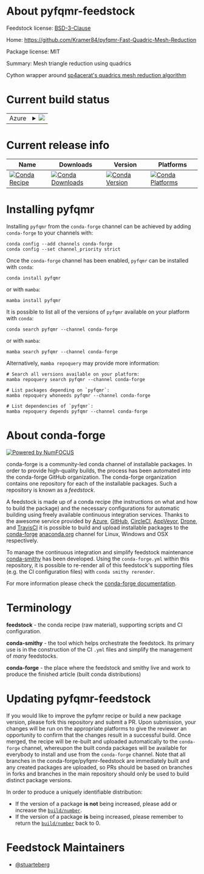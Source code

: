 About pyfqmr-feedstock
======================

Feedstock license: [BSD-3-Clause](https://github.com/conda-forge/pyfqmr-feedstock/blob/main/LICENSE.txt)

Home: https://github.com/Kramer84/pyfqmr-Fast-Quadric-Mesh-Reduction

Package license: MIT

Summary: Mesh triangle reduction using quadrics

Cython wrapper around [sp4acerat's quadrics mesh reduction algorithm](https://github.com/sp4cerat/Fast-Quadric-Mesh-Simplification)

Current build status
====================


<table>
    
  <tr>
    <td>Azure</td>
    <td>
      <details>
        <summary>
          <a href="https://dev.azure.com/conda-forge/feedstock-builds/_build/latest?definitionId=24809&branchName=main">
            <img src="https://dev.azure.com/conda-forge/feedstock-builds/_apis/build/status/pyfqmr-feedstock?branchName=main">
          </a>
        </summary>
        <table>
          <thead><tr><th>Variant</th><th>Status</th></tr></thead>
          <tbody><tr>
              <td>linux_64_python3.10.____cpython</td>
              <td>
                <a href="https://dev.azure.com/conda-forge/feedstock-builds/_build/latest?definitionId=24809&branchName=main">
                  <img src="https://dev.azure.com/conda-forge/feedstock-builds/_apis/build/status/pyfqmr-feedstock?branchName=main&jobName=linux&configuration=linux%20linux_64_python3.10.____cpython" alt="variant">
                </a>
              </td>
            </tr><tr>
              <td>linux_64_python3.11.____cpython</td>
              <td>
                <a href="https://dev.azure.com/conda-forge/feedstock-builds/_build/latest?definitionId=24809&branchName=main">
                  <img src="https://dev.azure.com/conda-forge/feedstock-builds/_apis/build/status/pyfqmr-feedstock?branchName=main&jobName=linux&configuration=linux%20linux_64_python3.11.____cpython" alt="variant">
                </a>
              </td>
            </tr><tr>
              <td>linux_64_python3.12.____cpython</td>
              <td>
                <a href="https://dev.azure.com/conda-forge/feedstock-builds/_build/latest?definitionId=24809&branchName=main">
                  <img src="https://dev.azure.com/conda-forge/feedstock-builds/_apis/build/status/pyfqmr-feedstock?branchName=main&jobName=linux&configuration=linux%20linux_64_python3.12.____cpython" alt="variant">
                </a>
              </td>
            </tr><tr>
              <td>linux_64_python3.13.____cp313</td>
              <td>
                <a href="https://dev.azure.com/conda-forge/feedstock-builds/_build/latest?definitionId=24809&branchName=main">
                  <img src="https://dev.azure.com/conda-forge/feedstock-builds/_apis/build/status/pyfqmr-feedstock?branchName=main&jobName=linux&configuration=linux%20linux_64_python3.13.____cp313" alt="variant">
                </a>
              </td>
            </tr><tr>
              <td>linux_64_python3.14.____cp314</td>
              <td>
                <a href="https://dev.azure.com/conda-forge/feedstock-builds/_build/latest?definitionId=24809&branchName=main">
                  <img src="https://dev.azure.com/conda-forge/feedstock-builds/_apis/build/status/pyfqmr-feedstock?branchName=main&jobName=linux&configuration=linux%20linux_64_python3.14.____cp314" alt="variant">
                </a>
              </td>
            </tr><tr>
              <td>osx_64_python3.10.____cpython</td>
              <td>
                <a href="https://dev.azure.com/conda-forge/feedstock-builds/_build/latest?definitionId=24809&branchName=main">
                  <img src="https://dev.azure.com/conda-forge/feedstock-builds/_apis/build/status/pyfqmr-feedstock?branchName=main&jobName=osx&configuration=osx%20osx_64_python3.10.____cpython" alt="variant">
                </a>
              </td>
            </tr><tr>
              <td>osx_64_python3.11.____cpython</td>
              <td>
                <a href="https://dev.azure.com/conda-forge/feedstock-builds/_build/latest?definitionId=24809&branchName=main">
                  <img src="https://dev.azure.com/conda-forge/feedstock-builds/_apis/build/status/pyfqmr-feedstock?branchName=main&jobName=osx&configuration=osx%20osx_64_python3.11.____cpython" alt="variant">
                </a>
              </td>
            </tr><tr>
              <td>osx_64_python3.12.____cpython</td>
              <td>
                <a href="https://dev.azure.com/conda-forge/feedstock-builds/_build/latest?definitionId=24809&branchName=main">
                  <img src="https://dev.azure.com/conda-forge/feedstock-builds/_apis/build/status/pyfqmr-feedstock?branchName=main&jobName=osx&configuration=osx%20osx_64_python3.12.____cpython" alt="variant">
                </a>
              </td>
            </tr><tr>
              <td>osx_64_python3.13.____cp313</td>
              <td>
                <a href="https://dev.azure.com/conda-forge/feedstock-builds/_build/latest?definitionId=24809&branchName=main">
                  <img src="https://dev.azure.com/conda-forge/feedstock-builds/_apis/build/status/pyfqmr-feedstock?branchName=main&jobName=osx&configuration=osx%20osx_64_python3.13.____cp313" alt="variant">
                </a>
              </td>
            </tr><tr>
              <td>osx_64_python3.14.____cp314</td>
              <td>
                <a href="https://dev.azure.com/conda-forge/feedstock-builds/_build/latest?definitionId=24809&branchName=main">
                  <img src="https://dev.azure.com/conda-forge/feedstock-builds/_apis/build/status/pyfqmr-feedstock?branchName=main&jobName=osx&configuration=osx%20osx_64_python3.14.____cp314" alt="variant">
                </a>
              </td>
            </tr><tr>
              <td>osx_arm64_python3.10.____cpython</td>
              <td>
                <a href="https://dev.azure.com/conda-forge/feedstock-builds/_build/latest?definitionId=24809&branchName=main">
                  <img src="https://dev.azure.com/conda-forge/feedstock-builds/_apis/build/status/pyfqmr-feedstock?branchName=main&jobName=osx&configuration=osx%20osx_arm64_python3.10.____cpython" alt="variant">
                </a>
              </td>
            </tr><tr>
              <td>osx_arm64_python3.11.____cpython</td>
              <td>
                <a href="https://dev.azure.com/conda-forge/feedstock-builds/_build/latest?definitionId=24809&branchName=main">
                  <img src="https://dev.azure.com/conda-forge/feedstock-builds/_apis/build/status/pyfqmr-feedstock?branchName=main&jobName=osx&configuration=osx%20osx_arm64_python3.11.____cpython" alt="variant">
                </a>
              </td>
            </tr><tr>
              <td>osx_arm64_python3.12.____cpython</td>
              <td>
                <a href="https://dev.azure.com/conda-forge/feedstock-builds/_build/latest?definitionId=24809&branchName=main">
                  <img src="https://dev.azure.com/conda-forge/feedstock-builds/_apis/build/status/pyfqmr-feedstock?branchName=main&jobName=osx&configuration=osx%20osx_arm64_python3.12.____cpython" alt="variant">
                </a>
              </td>
            </tr><tr>
              <td>osx_arm64_python3.13.____cp313</td>
              <td>
                <a href="https://dev.azure.com/conda-forge/feedstock-builds/_build/latest?definitionId=24809&branchName=main">
                  <img src="https://dev.azure.com/conda-forge/feedstock-builds/_apis/build/status/pyfqmr-feedstock?branchName=main&jobName=osx&configuration=osx%20osx_arm64_python3.13.____cp313" alt="variant">
                </a>
              </td>
            </tr><tr>
              <td>osx_arm64_python3.14.____cp314</td>
              <td>
                <a href="https://dev.azure.com/conda-forge/feedstock-builds/_build/latest?definitionId=24809&branchName=main">
                  <img src="https://dev.azure.com/conda-forge/feedstock-builds/_apis/build/status/pyfqmr-feedstock?branchName=main&jobName=osx&configuration=osx%20osx_arm64_python3.14.____cp314" alt="variant">
                </a>
              </td>
            </tr><tr>
              <td>win_64_python3.10.____cpython</td>
              <td>
                <a href="https://dev.azure.com/conda-forge/feedstock-builds/_build/latest?definitionId=24809&branchName=main">
                  <img src="https://dev.azure.com/conda-forge/feedstock-builds/_apis/build/status/pyfqmr-feedstock?branchName=main&jobName=win&configuration=win%20win_64_python3.10.____cpython" alt="variant">
                </a>
              </td>
            </tr><tr>
              <td>win_64_python3.11.____cpython</td>
              <td>
                <a href="https://dev.azure.com/conda-forge/feedstock-builds/_build/latest?definitionId=24809&branchName=main">
                  <img src="https://dev.azure.com/conda-forge/feedstock-builds/_apis/build/status/pyfqmr-feedstock?branchName=main&jobName=win&configuration=win%20win_64_python3.11.____cpython" alt="variant">
                </a>
              </td>
            </tr><tr>
              <td>win_64_python3.12.____cpython</td>
              <td>
                <a href="https://dev.azure.com/conda-forge/feedstock-builds/_build/latest?definitionId=24809&branchName=main">
                  <img src="https://dev.azure.com/conda-forge/feedstock-builds/_apis/build/status/pyfqmr-feedstock?branchName=main&jobName=win&configuration=win%20win_64_python3.12.____cpython" alt="variant">
                </a>
              </td>
            </tr><tr>
              <td>win_64_python3.13.____cp313</td>
              <td>
                <a href="https://dev.azure.com/conda-forge/feedstock-builds/_build/latest?definitionId=24809&branchName=main">
                  <img src="https://dev.azure.com/conda-forge/feedstock-builds/_apis/build/status/pyfqmr-feedstock?branchName=main&jobName=win&configuration=win%20win_64_python3.13.____cp313" alt="variant">
                </a>
              </td>
            </tr><tr>
              <td>win_64_python3.14.____cp314</td>
              <td>
                <a href="https://dev.azure.com/conda-forge/feedstock-builds/_build/latest?definitionId=24809&branchName=main">
                  <img src="https://dev.azure.com/conda-forge/feedstock-builds/_apis/build/status/pyfqmr-feedstock?branchName=main&jobName=win&configuration=win%20win_64_python3.14.____cp314" alt="variant">
                </a>
              </td>
            </tr>
          </tbody>
        </table>
      </details>
    </td>
  </tr>
</table>

Current release info
====================

| Name | Downloads | Version | Platforms |
| --- | --- | --- | --- |
| [![Conda Recipe](https://img.shields.io/badge/recipe-pyfqmr-green.svg)](https://anaconda.org/conda-forge/pyfqmr) | [![Conda Downloads](https://img.shields.io/conda/dn/conda-forge/pyfqmr.svg)](https://anaconda.org/conda-forge/pyfqmr) | [![Conda Version](https://img.shields.io/conda/vn/conda-forge/pyfqmr.svg)](https://anaconda.org/conda-forge/pyfqmr) | [![Conda Platforms](https://img.shields.io/conda/pn/conda-forge/pyfqmr.svg)](https://anaconda.org/conda-forge/pyfqmr) |

Installing pyfqmr
=================

Installing `pyfqmr` from the `conda-forge` channel can be achieved by adding `conda-forge` to your channels with:

```
conda config --add channels conda-forge
conda config --set channel_priority strict
```

Once the `conda-forge` channel has been enabled, `pyfqmr` can be installed with `conda`:

```
conda install pyfqmr
```

or with `mamba`:

```
mamba install pyfqmr
```

It is possible to list all of the versions of `pyfqmr` available on your platform with `conda`:

```
conda search pyfqmr --channel conda-forge
```

or with `mamba`:

```
mamba search pyfqmr --channel conda-forge
```

Alternatively, `mamba repoquery` may provide more information:

```
# Search all versions available on your platform:
mamba repoquery search pyfqmr --channel conda-forge

# List packages depending on `pyfqmr`:
mamba repoquery whoneeds pyfqmr --channel conda-forge

# List dependencies of `pyfqmr`:
mamba repoquery depends pyfqmr --channel conda-forge
```


About conda-forge
=================

[![Powered by
NumFOCUS](https://img.shields.io/badge/powered%20by-NumFOCUS-orange.svg?style=flat&colorA=E1523D&colorB=007D8A)](https://numfocus.org)

conda-forge is a community-led conda channel of installable packages.
In order to provide high-quality builds, the process has been automated into the
conda-forge GitHub organization. The conda-forge organization contains one repository
for each of the installable packages. Such a repository is known as a *feedstock*.

A feedstock is made up of a conda recipe (the instructions on what and how to build
the package) and the necessary configurations for automatic building using freely
available continuous integration services. Thanks to the awesome service provided by
[Azure](https://azure.microsoft.com/en-us/services/devops/), [GitHub](https://github.com/),
[CircleCI](https://circleci.com/), [AppVeyor](https://www.appveyor.com/),
[Drone](https://cloud.drone.io/welcome), and [TravisCI](https://travis-ci.com/)
it is possible to build and upload installable packages to the
[conda-forge](https://anaconda.org/conda-forge) [anaconda.org](https://anaconda.org/)
channel for Linux, Windows and OSX respectively.

To manage the continuous integration and simplify feedstock maintenance
[conda-smithy](https://github.com/conda-forge/conda-smithy) has been developed.
Using the ``conda-forge.yml`` within this repository, it is possible to re-render all of
this feedstock's supporting files (e.g. the CI configuration files) with ``conda smithy rerender``.

For more information please check the [conda-forge documentation](https://conda-forge.org/docs/).

Terminology
===========

**feedstock** - the conda recipe (raw material), supporting scripts and CI configuration.

**conda-smithy** - the tool which helps orchestrate the feedstock.
                   Its primary use is in the construction of the CI ``.yml`` files
                   and simplify the management of *many* feedstocks.

**conda-forge** - the place where the feedstock and smithy live and work to
                  produce the finished article (built conda distributions)


Updating pyfqmr-feedstock
=========================

If you would like to improve the pyfqmr recipe or build a new
package version, please fork this repository and submit a PR. Upon submission,
your changes will be run on the appropriate platforms to give the reviewer an
opportunity to confirm that the changes result in a successful build. Once
merged, the recipe will be re-built and uploaded automatically to the
`conda-forge` channel, whereupon the built conda packages will be available for
everybody to install and use from the `conda-forge` channel.
Note that all branches in the conda-forge/pyfqmr-feedstock are
immediately built and any created packages are uploaded, so PRs should be based
on branches in forks and branches in the main repository should only be used to
build distinct package versions.

In order to produce a uniquely identifiable distribution:
 * If the version of a package **is not** being increased, please add or increase
   the [``build/number``](https://docs.conda.io/projects/conda-build/en/latest/resources/define-metadata.html#build-number-and-string).
 * If the version of a package **is** being increased, please remember to return
   the [``build/number``](https://docs.conda.io/projects/conda-build/en/latest/resources/define-metadata.html#build-number-and-string)
   back to 0.

Feedstock Maintainers
=====================

* [@stuarteberg](https://github.com/stuarteberg/)

